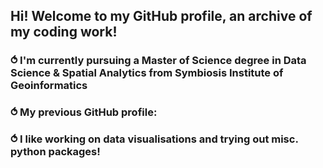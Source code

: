 ## Hi! Welcome to my GitHub profile, an archive of my coding work!
### ⥀ I'm currently pursuing a Master of Science degree in Data Science & Spatial Analytics from Symbiosis Institute of Geoinformatics
### ⥀ My previous GitHub profile: 
### ⥀ I like working on data visualisations and trying out misc. python packages!

<!--
**AatreyiD/AatreyiD** is a ✨ _special_ ✨ repository because its `README.md` (this file) appears on your GitHub profile.

Here are some ideas to get you started:

- 🔭 I’m currently working on ...
- 🌱 I’m currently learning ...
- 👯 I’m looking to collaborate on ...
- 🤔 I’m looking for help with ...
- 💬 Ask me about ...
- 📫 How to reach me: ...
- 😄 Pronouns: ...
- ⚡ Fun fact: ...
-->
